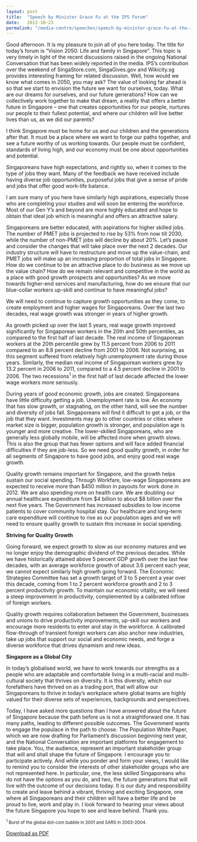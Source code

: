 ```yaml
---
layout: post
title:  "Speech by Minister Grace Fu at the IPS Forum"
date:   2012-10-23
permalink: "/media-centre/speeches/speech-by-minister-grace-fu-at-the-ips-forum"
---
```


Good afternoon. It is my pleasure to join all of you here today. The title for today’s forum is “Vision 2050: Life and family in Singapore”. This topic is very timely in light of the recent discussions raised in the ongoing National Conversation that has been widely reported in the media. IPS’s contribution over the weekend of SingaStore.com, SingaGives.gov and Wikicity.sg provides interesting framing for related discussion. Well, how would we know what comes in 2050, you may ask? The value of looking far ahead is so that we start to envision the future we want for ourselves, today. What are our dreams for ourselves, and our future generations? How can we collectively work together to make that dream, a reality that offers a better future in Singapore – one that creates opportunities for our people, nurtures our people to their fullest potential, and where our children will live better lives than us, as we did our parents?

I think Singapore must be home for us and our children and the generations after that. It must be a place where we want to forge our paths together, and see a future worthy of us working towards. Our people must be confident, standards of living high, and our economy must be one about opportunities and potential.

Singaporeans have high expectations, and rightly so, when it comes to the type of jobs they want. Many of the feedback we have received include having diverse job opportunities, purposeful jobs that give a sense of pride and jobs that offer good work-life balance.

I am sure many of you here have similarly high aspirations, especially those who are completing your studies and will soon be entering the workforce. Most of our Gen Y’s and beyond are more highly educated and hope to obtain that ideal job which is meaningful and offers an attractive salary.

Singaporeans are better educated, with aspirations for higher skilled jobs. The number of PMET jobs is projected to rise by 53% from now till 2030, while the number of non-PMET jobs will decline by about 20%. Let’s pause and consider the changes that will take place over the next 2 decades. Our industry structure will have to restructure and move up the value-chain, and PMET jobs will make up an increasing proportion of total jobs in Singapore. How do we continue to be an attractive place to do business as we move up the value chain? How do we remain relevant and competitive in the world as a place with good growth prospects and opportunities? As we move towards higher-end services and manufacturing, how do we ensure that our blue-collar workers up-skill and continue to have meaningful jobs?

We will need to continue to capture growth opportunities as they come, to create employment and higher wages for Singaporeans. Over the last two decades, real wage growth was stronger in years of higher growth.

As growth picked up over the last 5 years, real wage growth improved significantly for Singaporean workers in the 20th and 50th percentiles, as compared to the first half of last decade. The real income of Singaporean workers at the 20th percentile grew by 11.5 percent from 2006 to 2011 compared to an 8.8 percent decline from 2001 to 2006. Not surprising, as this segment suffered from relatively high unemployment rate during those years. Similarly, the median real income of Singaporean workers grew by 13.2 percent in 2006 to 2011, compared to a 4.5 percent decline in 2001 to 2006. The two recessions<sup>1</sup> in the first half of last decade affected the lower wage workers more seriously.

During years of good economic growth, jobs are created. Singaporeans have little difficulty getting a job. Unemployment rate is low. An economy that has slow growth, or stagnating, on the other hand, will see the number and diversity of jobs fall. Singaporeans will find it difficult to get a job, or the job that they want. Investments may go to other countries or cities where market size is bigger, population growth is stronger, and population age is younger and more creative. The lower-skilled Singaporeans, who are generally less globally mobile, will be affected more when growth slows. This is also the group that has fewer options and will face added financial difficulties if they are job-less. So we need good quality growth, in order for all segments of Singapore to have good jobs, and enjoy good real wage growth.

Quality growth remains important for Singapore, and the growth helps sustain our social spending. Through Workfare, low-wage Singaporeans are expected to receive more than $450 million in payouts for work done in 2012. We are also spending more on health care. We are doubling our annual healthcare expenditure from $4 billion to about $8 billion over the next five years. The Government has increased subsidies to low income patients to cover community hospital stay. Our healthcare and long-term care expenditure will continue to rise as our population ages and we will need to ensure quality growth to sustain this increase in social spending.

**Striving for Quality Growth**  

Going forward, we expect growth to slow as our economy matures and we no longer enjoy the demographic dividend of the previous decades. While we have historically attained above 5 percent GDP growth over the last few decades, with an average workforce growth of about 3.6 percent each year, we cannot expect similarly high growth going forward. The Economic Strategies Committee has set a growth target of 3 to 5 percent a year over this decade, coming from 1 to 2 percent workforce growth and 2 to 3 percent productivity growth. To maintain our economic vitality, we will need a steep improvement in productivity, complemented by a calibrated inflow of foreign workers. 

Quality growth requires collaboration between the Government, businesses and unions to drive productivity improvements, up-skill our workers and encourage more residents to enter and stay in the workforce. A calibrated flow-through of transient foreign workers can also anchor new industries, take up jobs that support our social and economic needs, and forge a diverse workforce that drives dynamism and new ideas.

**Singapore as a Global City**  

In today’s globalised world, we have to work towards our strengths as a people who are adaptable and comfortable living in a multi-racial and multi-cultural society that thrives on diversity. It is this diversity, which our forefathers have thrived on as a trading port, that will allow our Singaporeans to thrive in today’s workplace where global teams are highly valued for their diverse sets of experiences, backgrounds and perspectives.

Today, I have asked more questions than I have answered about the future of Singapore because the path before us is not a straightforward one. It has many paths, leading to different possible outcomes. The Government wants to engage the populace in the path to choose. The Population White Paper, which we are now drafting for Parliament’s discussion beginning next year, and the National Conversation are important platforms for engagement to take place. You, the audience, represent an important stakeholder group that will and shall shape the future of Singapore. I encourage you to participate actively. And while you ponder and form your views, I would like to remind you to consider the interests of other stakeholder groups who are not represented here. In particular, one, the less skilled Singaporeans who do not have the options as you do, and two, the future generations that will live with the outcome of our decisions today. It is our duty and responsibility to create and leave behind a vibrant, thriving and exciting Singapore, one where all Singaporeans and their children will have a better life and be proud to live, work and play in. I look forward to hearing your views about the future Singapore you hope to see and leave behind. Thank you.

<sub><sup>1</sup> Burst of the global dot-com bubble in 2001 and SARS in 2003-2004.</sub>

[Download as PDF](https://github.com/isomerpages/isomerpages-stratgroup/raw/master/images/Speeches/speech-by-minister-grace-fu-at-the-ips-forum.pdf)
